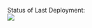 Status of Last Deployment:<br>
<img src="https://github.com/EugeneDenkevich/docker-test/workflows/my-first-commit/badge.svg?branch=flask"><br>